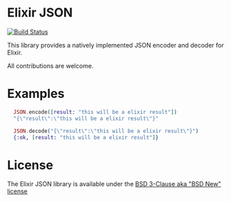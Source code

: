 # Elixir JSON

[![Build Status](https://travis-ci.org/cblage/elixir-json.png?branch=master)](https://travis-ci.org/cblage/elixir-json)

This library provides a natively implemented JSON encoder and decoder for Elixir.

All contributions are welcome.

# Examples

```elixir
  JSON.encode([result: "this will be a elixir result"])
  "{\"result\":\"this will be a elixir result\"}"
```

```elixir
  JSON.decode("{\"result\":\"this will be a elixir result\"}")
  {:ok, [result: "this will be a elixir result"]}
```

# License
The Elixir JSON library is available under the [BSD 3-Clause aka "BSD New" license](http://www.tldrlegal.com/l/BSD3)
